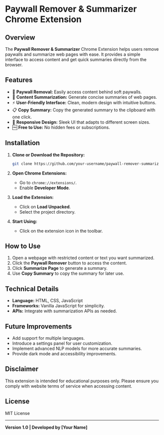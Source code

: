 # Paywall Remover & Summarizer Chrome Extension

## Overview
The **Paywall Remover & Summarizer** Chrome Extension helps users remove paywalls and summarize web pages with ease. It provides a simple interface to access content and get quick summaries directly from the browser.

## Features
- 🛑 **Paywall Removal:** Easily access content behind soft paywalls.
- 🧠 **Content Summarization:** Generate concise summaries of web pages.
- ⚡ **User-Friendly Interface:** Clean, modern design with intuitive buttons.
- 📋 **Copy Summary:** Copy the generated summary to the clipboard with one click.
- 🔄 **Responsive Design:** Sleek UI that adapts to different screen sizes.
- 🆓 **Free to Use:** No hidden fees or subscriptions.

## Installation

1. **Clone or Download the Repository:**
    ```bash
    git clone https://github.com/your-username/paywall-remover-summarizer.git
    ```

2. **Open Chrome Extensions:**
    - Go to `chrome://extensions/`.
    - Enable **Developer Mode**.

3. **Load the Extension:**
    - Click on **Load Unpacked**.
    - Select the project directory.

4. **Start Using:**
    - Click on the extension icon in the toolbar.

## How to Use
1. Open a webpage with restricted content or text you want summarized.
2. Click the **Paywall Remover** button to access the content.
3. Click **Summarize Page** to generate a summary.
4. Use **Copy Summary** to copy the summary for later use.

## Technical Details
- **Language:** HTML, CSS, JavaScript
- **Frameworks:** Vanilla JavaScript for simplicity.
- **APIs:** Integrate with summarization APIs as needed.

## Future Improvements
- Add support for multiple languages.
- Introduce a settings panel for user customization.
- Implement advanced NLP models for more accurate summaries.
- Provide dark mode and accessibility improvements.

## Disclaimer
This extension is intended for educational purposes only. Please ensure you comply with website terms of service when accessing content.

## License
MIT License

---
**Version 1.0 | Developed by [Your Name]**

